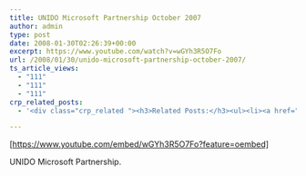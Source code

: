 ```yaml
---
title: UNIDO Microsoft Partnership October 2007
author: admin
type: post
date: 2008-01-30T02:26:39+00:00
excerpt: https://www.youtube.com/watch?v=wGYh3R5O7Fo
url: /2008/01/30/unido-microsoft-partnership-october-2007/
ts_article_views:
  - "111"
  - "111"
  - "111"
crp_related_posts:
  - '<div class="crp_related "><h3>Related Posts:</h3><ul><li><a href="https://scdhub.org/2017/06/11/no-dig-two-ways-to-clear-weeds/"    ><img src="https://scdhub.org/wp-content/uploads/2017/06/no-dig-two-ways-to-clear-weeds-150x150.jpg" alt="No dig, two ways to clear weeds" title="No dig, two ways to clear weeds" width="150" height="150" class="crp_thumb crp_featured" /><span class="crp_title">No dig, two ways to clear weeds</span></a></li><li><a href="https://scdhub.org/2017/07/08/soneva-kiri-coral-garden-15-months-after-installation/"    ><img src="https://scdhub.org/wp-content/uploads/2017/07/maxresdefault-150x150.jpg" alt="Soneva Kiri Coral Garden 15 Months After Installation" title="Soneva Kiri Coral Garden 15 Months After Installation" width="150" height="150" class="crp_thumb crp_featured" /><span class="crp_title">Soneva Kiri Coral Garden 15 Months After Installation</span></a></li><li><a href="https://scdhub.org/cookie-policy/"    ><img src="https://scdhub.org/wp-content/plugins/contextual-related-posts/default.png" alt="Cookie Policy" title="Cookie Policy" width="150" height="150" class="crp_thumb crp_default" /><span class="crp_title">Cookie Policy</span></a></li><li><a href="https://scdhub.org/2017/12/12/8663/"    ><img src="https://scdhub.org/wp-content/uploads/2017/12/8663-150x150.jpg" alt="Diagram of typical private well and pressure tank system" title="Diagram of typical private well and pressure tank system" width="150" height="150" class="crp_thumb crp_featured" /><span class="crp_title">Diagram of typical private well and pressure tank system</span></a></li><li><a href="https://scdhub.org/17-sdgs/"    ><img src="https://scdhub.org/wp-content/plugins/contextual-related-posts/default.png" alt="17 SDGs" title="17 SDGs" width="150" height="150" class="crp_thumb crp_default" /><span class="crp_title">17 SDGs</span></a></li><li><a href="https://scdhub.org/2017/05/31/colorado-homeless-outloud/"    ><img src="https://scdhub.org/wp-content/uploads/2017/05/Screen-Shot-2017-06-08-at-3.02.26-PM-150x150.png" alt="Denver Homeless Outloud" title="Denver Homeless Outloud" width="150" height="150" class="crp_thumb crp_featured" /><span class="crp_title">Denver Homeless Outloud</span></a></li></ul><div class="crp_clear"></div></div>'

---
```

[https://www.youtube.com/embed/wGYh3R5O7Fo?feature=oembed] 

UNIDO Microsoft Partnership.